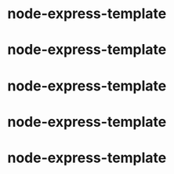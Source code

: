 # node-express-template
# node-express-template
# node-express-template
# node-express-template
# node-express-template
